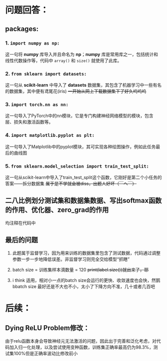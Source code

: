 # 问题回答：

## **packages:**

### 1. `import numpy as np:`
   这一句将 **numpy** 库导入并且命名为 **np**；**numpy** 库是常用库之一，包括统计和线性代数操作等，代码中 `array()` 和 `size()` 就使用了此库。

### 2. `from sklearn import datasets:`
   这一句从 **scikit-learn** 中导入了 **datasets** 数据集，其包含了机器学习中一些有名的数据集，其中便有鸢尾花(iris) ~~一开始从网上下载数据集下了好久呜呜呜~~

### 3. `import torch.nn as nn:`
   这一句导入了PyTorch中的nn模块，它是专门构建神经网络模型的模块，包含层、损失和激活函数等。

### 4. `import matplotlib.pyplot as plt:`
   这一句导入了Matplotlib中的pyplot模块，其可实现各种绘图操作，例如此任务最后的曲线图

### 5. `from sklearn.model_selection import train_test_split:`
   这一句从scikit-learn中导入了train_test_split这个函数，它刚好是第二个小任务的答案——拆分数据集 ~~属于是不学就会被diss，出题人好坏（￣へ￣）~~

## **二八比例划分测试集和数据集数据、写出softmax函数的作用、优化器、zero_grad的作用**
   均注释在代码中

## **最后的问题**
   1. 此题属于监督学习，因为用来训练的数据集里包含了测试数据，代码通过调整参数一步一步地降低误差。非监督学习则完全交给模型“抓瞎”

   2. batch size = 训练集样本滴数量 = 120 ~~print(label.size())就出来了，耶~~

   3. i think 适用，相对小一点的batch size会运行的更快、收敛速度也会快，然鹅bbatch size 最好还是不大也不小，太小了下降方向不准，几十或者几百吧

# 后续：
## **Dying ReLU Problem**修改：
   由于relu函数本身会导致神经元无法激活的问题，因此出于完善和泛化考虑，对代码加入归一化处理，以及尝试使用变种函数，训练集正确率最高仍为98.3%，测试集100%但是正确率波动比修改前小